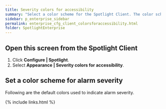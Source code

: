 ```yaml
---
title: Severity colors for accessibility
summary: "Select a color scheme for the Spotlight Client. The color scheme is used to indicate alarm severity."
sidebar: p_enterprise_sidebar
permalink: enterprise_cfg_client_colorsforaccessibility.html
folder: SpotlightEnterprise
---
```




## Open this screen from the Spotlight Client

1. Click **Configure \| Spotlight**.
2. Select **Appearance \| Severity colors for accessibility**.

## Set a color scheme for alarm severity

Following are the default colors used to indicate alarm severity.



{% include links.html %}
